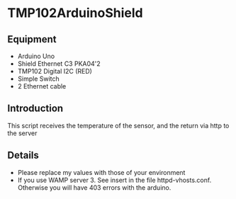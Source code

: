 # TMP102ArduinoShield

Equipment
-------------------------

- Arduino Uno
- Shield Ethernet C3 PKA04'2
- TMP102 Digital I2C (RED)
- Simple Switch
- 2 Ethernet cable


Introduction
-------------------------
This script receives the temperature of the sensor, and the return via http to the server


Details
-------------------------
- Please replace my values with those of your environment
- If you use WAMP server 3. See insert <Require all granted> in the file httpd-vhosts.conf. Otherwise you will have 403 errors with the arduino.

